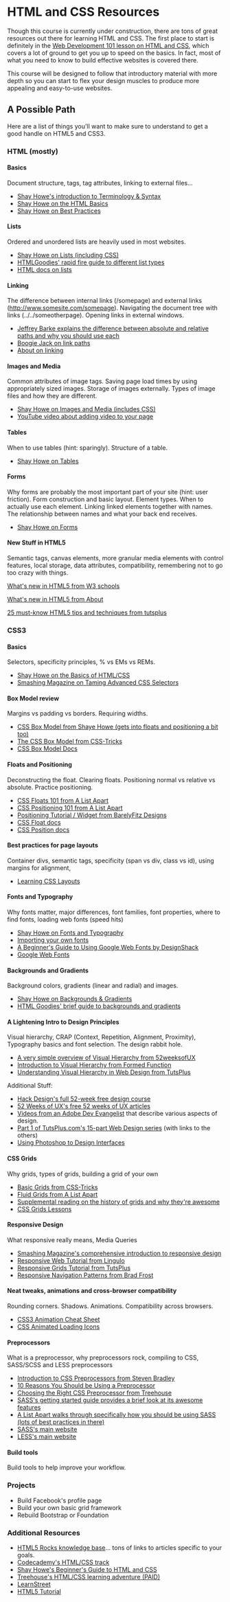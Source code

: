 # HTML and CSS Resources

Though this course is currently under construction, there are tons of great resources out there for learning HTML and CSS.  The first place to start is definitely in the [Web Development 101 lesson on HTML and CSS](/courses/web-development-101/lessons/html-and-css-basics), which covers a lot of ground to get you up to speed on the basics.  In fact, most of what you need to know to build effective websites is covered there.  

This course will be designed to follow that introductory material with more depth so you can start to flex your design muscles to produce more appealing and easy-to-use websites.

## A Possible Path

Here are a list of things you'll want to make sure to understand to get a good handle on HTML5 and CSS3.

### HTML (mostly)

#### Basics
    
Document structure, tags, tag attributes, linking to external files...

* [Shay Howe's introduction to Terminology & Syntax](http://learn.shayhowe.com/html-css/terminology-syntax-intro)
* [Shay Howe on the HTML Basics](http://learn.shayhowe.com/html-css/elements-semantics)
* [Shay Howe on Best Practices](http://learn.shayhowe.com/html-css/coding-practices)

#### Lists

Ordered and unordered lists are heavily used in most websites.

* [Shay Howe on Lists (including CSS)](http://learn.shayhowe.com/html-css/ordered-unordered-definition-lists)
* [HTMLGoodies' rapid fire guide to different list types](http://www.htmlgoodies.com/tutorials/getting_started/article.php/3479461)
* [HTML docs on lists](http://www.w3schools.com/html/html_lists.asp)

#### Linking

The difference between internal links (/somepage) and external links (http://www.somesite.com/somepage).  Navigating the document tree with links (../../someotherpage).  Opening links in external windows.

* [Jeffrey Barke explains the difference between absolute and relative paths and why you should use each](http://jeffreybarke.net/2013/06/paths-and-urls-relative-and-absolute/)
* [Boogie Jack on link paths](http://www.boogiejack.com/server_paths.html)
* [About on linking](http://webdesign.about.com/od/beginningtutorials/a/aa040502a.htm)

#### Images and Media

Common attributes of image tags.  Saving page load times by using appropriately sized images.  Storage of images externally.  Types of image files and how they are different.

* [Shay Howe on Images and Media (includes CSS)](http://learn.shayhowe.com/html-css/images-audio-video)
* [YouTube video about adding video to your page](https://www.youtube.com/watch?v=4I1WgJz_lmA)

#### Tables

When to use tables (hint: sparingly).  Structure of a table.

* [Shay Howe on Tables](http://learn.shayhowe.com/html-css/organizing-data-tables)

#### Forms

Why forms are probably the most important part of your site (hint: user friction).  Form construction and basic layout.  Element types.  When to actually use each element.  Linking linked elements together with names.  The relationship between names and what your back end receives.

* [Shay Howe on Forms](http://learn.shayhowe.com/html-css/building-forms)

#### New Stuff in HTML5

Semantic tags, canvas elements, more granular media elements with control features, local storage, data attributes, compatibility, remembering not to go too crazy with things.

[What's new in HTML5 from W3 schools](http://www.w3schools.com/html/html5_new_elements.asp)

[What's new in HTML5 from About](http://webdesign.about.com/od/html5/a/html_5_whats_new.htm)

[25 must-know HTML5 tips and techniques from tutsplus](http://net.tutsplus.com/tutorials/html-css-techniques/25-html5-features-tips-and-techniques-you-must-know/)

### CSS3 

#### Basics

Selectors, specificity principles, % vs EMs vs REMs.

* [Shay Howe on the Basics of HTML/CSS](http://learn.shayhowe.com/html-css/terminology-syntax-intro)
* [Smashing Magazine on Taming Advanced CSS Selectors](http://coding.smashingmagazine.com/2009/08/17/taming-advanced-css-selectors/)

#### Box Model review

Margins vs padding vs borders.  Requiring widths.

* [CSS Box Model from Shaye Howe (gets into floats and positioning a bit too)](http://learn.shayhowe.com/html-css/box-model)
* [The CSS Box Model from CSS-Tricks](http://css-tricks.com/the-css-box-model/)
* [CSS Box Model Docs](http://www.w3schools.com/css/css_boxmodel.asp)

#### Floats and Positioning

Deconstructing the float.  Clearing floats.  Positioning normal vs relative vs absolute.  Practice positioning.

* [CSS Floats 101 from A List Apart](http://alistapart.com/article/css-floats-101)
* [CSS Positioning 101 from A List Apart](http://alistapart.com/article/css-positioning-101)
* [Positioning Tutorial / Widget from BarelyFitz Designs](http://www.barelyfitz.com/screencast/html-training/css/positioning/)
* [CSS Float docs](http://www.w3schools.com/css/css_float.asp)
* [CSS Position docs](http://www.w3schools.com/css/css_positioning.asp)

#### Best practices for page layouts

Container divs, semantic tags, specificity (span vs div, class vs id), using margins for alignment, 

* [Learning CSS Layouts](http://learnlayout.com/)

#### Fonts and Typography

Why fonts matter, major differences, font families, font properties, where to find fonts, loading web fonts (speed hits)

* [Shay Howe on Fonts and Typography](http://learn.shayhowe.com/html-css/typography)
* [Importing your own fonts](http://www.html5rocks.com/en/tutorials/webfonts/quick/)
* [A Beginner's Guide to Using Google Web Fonts by DesignShack](http://designshack.net/articles/css/a-beginners-guide-to-using-google-web-fonts/)
* [Google Web Fonts](http://www.google.com/fonts)

#### Backgrounds and Gradients

Background colors, gradients (linear and radial) and images.

* [Shay Howe on Backgrounds & Gradients](http://learn.shayhowe.com/html-css/backgrounds-gradients)
* [HTML Goodies' brief guide to backgrounds and gradients](http://www.htmlgoodies.com/tutorials/getting_started/article.php/3866901)

#### A Lightening Intro to Design Principles

Visual hierarchy, CRAP (Context, Repetition, Alignment, Proximity), Typography basics and font selection.  The design rabbit hole.

* [A very simple overview of Visual Hierarchy from 52weeksofUX](http://52weeksofux.com/post/443828775/visual-hierarchy)
* [Introduction to Visual Hierarchy from Formed Function](http://blog.formedfunction.com/post/3029763425/on-visual-hierarchy)
* [Understanding Visual Hierarchy in Web Design from TutsPlus](http://webdesign.tutsplus.com/articles/design-theory/understanding-visual-hierarchy-in-web-design/)

Additional Stuff:

* [Hack Design's full 52-week free design course](http://hackdesign.org)
* [52 Weeks of UX's free 52 weeks of UX articles](http://52weeksofux.com/)
* [Videos from an Adobe Dev Evangelist](http://designupdate.com/) that describe various aspects of design.
* [Part 1 of TutsPlus.com's 15-part Web Design series](http://webdesign.tutsplus.com/articles/design-theory/understanding-visual-hierarchy-in-web-design/) (with links to the others)
* [Using Photoshop to Design Interfaces](http://nathanbarry.com/how-to-use-photoshop-to-design-interfaces/)

#### CSS Grids

Why grids, types of grids, building a grid of your own

* [Basic Grids from CSS-Tricks](http://css-tricks.com/dont-overthink-it-grids/)
* [Fluid Grids from A List Apart](http://alistapart.com/article/fluidgrids)
* [Supplemental reading on the history of grids and why they're awesome](http://www.subtraction.com/pics/0703/grids_are_good.pdf)
* [CSS Grids Lessons](https://hackdesign.org/lessons/32)

#### Responsive Design

What responsive really means, Media Queries 

* [Smashing Magazine's comprehensive introduction to responsive design](http://alistapart.com/article/responsive-web-design)
* [Responsive Web Tutorial from Lingulo](http://www.lingulo.com/tutorials/css/how-to-build-a-html5-website-from-scratch)
* [Responsive Grids Tutorial from TutsPlus](http://webdesign.tutsplus.com/tutorials/htmlcss-tutorials/a-basic-responsive-grid-plus-handy-css3-media-query-reporter/)
* [Responsive Navigation Patterns from Brad Frost](http://bradfrostweb.com/blog/web/responsive-nav-patterns/)

#### Neat tweaks, animations and cross-browser compatibility

Rounding corners. Shadows. Animations. Compatibility across browsers.

* [CSS3 Animation Cheat Sheet](http://www.justinaguilar.com/animations/)
* [CSS Animated Loading Icons](http://tobiasahlin.com/spinkit/)

#### Preprocessors

What is a preprocessor, why preprocessors rock, compiling to CSS, SASS/SCSS and LESS preprocessors

* [Introduction to CSS Preprocessors from Steven Bradley](http://www.vanseodesign.com/css/css-preprocessors/)
* [10 Reasons You Should be Using a Preprocessor](http://www.urbaninsight.com/2012/04/12/ten-reasons-you-should-be-using-css-preprocessor)
* [Choosing the Right CSS Preprocessor from Treehouse](http://blog.teamtreehouse.com/how-to-choose-the-right-css-preprocessor)
* [SASS's getting started guide provides a brief look at its awesome features](http://sass-lang.com/guide)
* [A List Apart walks through specifically how you should be using SASS (lots of best practices in there)](http://alistapart.com/article/getting-started-with-sass)
* [SASS's main website](http://sass-lang.com/)
* [LESS's main website](http://www.lesscss.org/)

#### Build tools

Build tools to help improve your workflow.


### Projects

* Build Facebook's profile page
* Build your own basic grid framework
* Rebuild Bootstrap or Foundation 

### Additional Resources

* [HTML5 Rocks knowledge base](http://www.html5rocks.com/en/)... tons of links to articles specific to your goals.
* [Codecademy's HTML/CSS track](http://www.codecademy.com/tracks/web)
* [Shay Howe's Beginner's Guide to HTML and CSS](http://learn.shayhowe.com/html-css/)
* [Treehouse's HTML/CSS learning adventure (PAID)](http://teamtreehouse.com/learning-adventures/learn-html-and-css)
* [LearnStreet](http://learnstreet.com)
* [HTML5 Tutorial](http://www.html-5-tutorial.com/start-html5-tutorial.htm)

